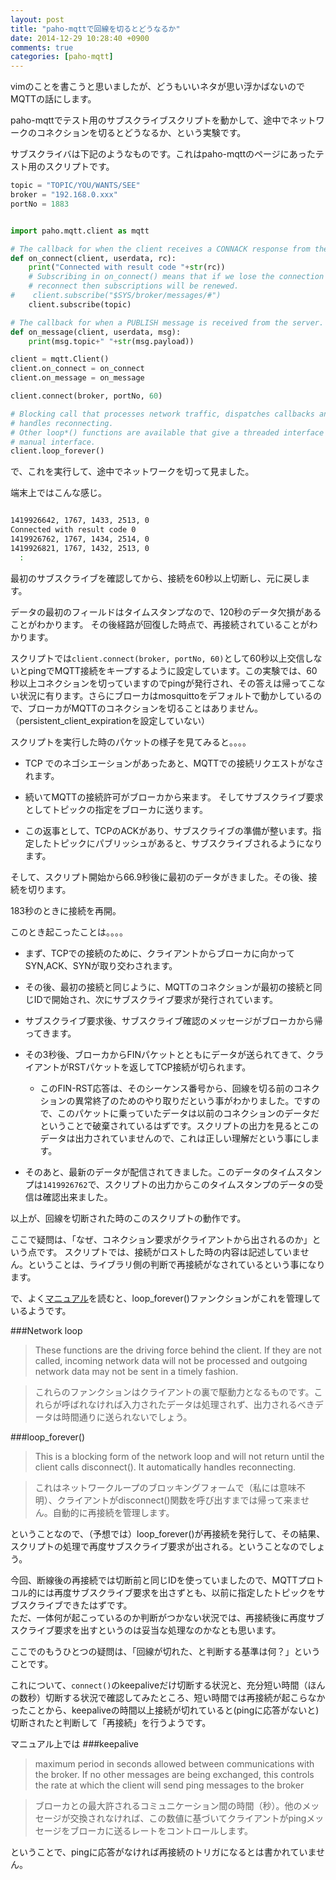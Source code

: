 ```yaml
---
layout: post
title: "paho-mqttで回線を切るとどうなるか"
date: 2014-12-29 10:28:40 +0900
comments: true
categories: [paho-mqtt]
---
```


vimのことを書こうと思いましたが、どうもいいネタが思い浮かばないのでMQTTの話にします。

paho-mqttでテスト用のサブスクライブスクリプトを動かして、途中でネットワークのコネクションを切るとどうなるか、という実験です。
<!-- more -->

サブスクライバは下記のようなものです。これはpaho-mqttのページにあったテスト用のスクリプトです。

```python test_subscriber.py
topic = "TOPIC/YOU/WANTS/SEE"
broker = "192.168.0.xxx"
portNo = 1883


import paho.mqtt.client as mqtt

# The callback for when the client receives a CONNACK response from the server.
def on_connect(client, userdata, rc):
    print("Connected with result code "+str(rc))
	# Subscribing in on_connect() means that if we lose the connection and
	# reconnect then subscriptions will be renewed.
#    client.subscribe("$SYS/broker/messages/#")
    client.subscribe(topic)

# The callback for when a PUBLISH message is received from the server.
def on_message(client, userdata, msg):
	print(msg.topic+" "+str(msg.payload))

client = mqtt.Client()
client.on_connect = on_connect
client.on_message = on_message

client.connect(broker, portNo, 60)

# Blocking call that processes network traffic, dispatches callbacks and
# handles reconnecting.
# Other loop*() functions are available that give a threaded interface and a
# manual interface.
client.loop_forever()

```

で、これを実行して、途中でネットワークを切って見ました。

端末上ではこんな感じ。

```sh In case of transmission line failure..

1419926642, 1767, 1433, 2513, 0
Connected with result code 0
1419926762, 1767, 1434, 2514, 0
1419926821, 1767, 1432, 2513, 0
  :
```

最初のサブスクライブを確認してから、接続を60秒以上切断し、元に戻します。

データの最初のフィールドはタイムスタンプなので、120秒のデータ欠損があることがわかります。
その後経路が回復した時点で、再接続されていることがわかります。

スクリプトでは`client.connect(broker, portNo, 60)`として60秒以上交信しないとpingでMQTT接続をキープするように設定しています。この実験では、60秒以上コネクションを切っていますのでpingが発行され、その答えは帰ってこない状況に有ります。さらにブローカはmosquittoをデフォルトで動かしているので、ブローカがMQTTのコネクションを切ることはありません。（persistent_client_expirationを設定していない）

スクリプトを実行した時のパケットの様子を見てみると。。。。


- TCP でのネゴシエーションがあったあと、MQTTでの接続リクエストがなされます。

- 続いてMQTTの接続許可がブローカから来ます。
そしてサブスクライブ要求としてトピックの指定をブローカに送ります。

- この返事として、TCPのACKがあり、サブスクライブの準備が整います。指定したトピックにパブリッシュがあると、サブスクライブされるようになります。

そして、スクリプト開始から66.9秒後に最初のデータがきました。その後、接続を切ります。

183秒のときに接続を再開。

このとき起こったことは。。。。

- まず、TCPでの接続のために、クライアントからブローカに向かってSYN,ACK、SYNが取り交わされます。

- その後、最初の接続と同じように、MQTTのコネクションが最初の接続と同じIDで開始され、次にサブスクライブ要求が発行されています。

- サブスクライブ要求後、サブスクライブ確認のメッセージがブローカから帰ってきます。

- その3秒後、ブローカからFINパケットとともにデータが送られてきて、クライアントがRSTパケットを返してTCP接続が切られます。

	- このFIN-RST応答は、そのシーケンス番号から、回線を切る前のコネクションの異常終了のためのやり取りだという事がわかりました。ですので、このパケットに乗っていたデータは以前のコネクションのデータだということで破棄されているはずです。スクリプトの出力を見るとこのデータは出力されていませんので、これは正しい理解だという事にします。

<!--
このタイミングはパブリッシュのタイミングなので、サブスクライブデータが送られてくるタイミングでもあります。
ブローカ側としては、TCPコネクションが再開したのでデータを送るけれど、すでに同じIDでコネクション要求が入っているので、これは最後のデータね。ということでFINパケットと共に送られたものと思います。
一方のクライアント側は、再接続しているので、このパケットを受け取るソケットが無く、RSTパケットで強制終了のお願いをして終わりにしたのだと考えられます。
-->

- そのあと、最新のデータが配信されてきました。このデータのタイムスタンプは`1419926762`で、スクリプトの出力からこのタイムスタンプのデータの受信は確認出来ました。

以上が、回線を切断された時のこのスクリプトの動作です。

ここで疑問は、「なぜ、コネクション要求がクライアントから出されるのか」という点です。
スクリプトでは、接続がロストした時の内容は記述していません。ということは、ライブラリ側の判断で再接続がなされているという事になります。

で、よく[マニュアル](https://pypi.python.org/pypi/paho-mqtt#network-loop)を読むと、loop_forever()ファンクションがこれを管理しているようです。

###Network loop
>These functions are the driving force behind the client. If they are not called, incoming network data will not be processed and outgoing network data may not be sent in a timely fashion.

>これらのファンクションはクライアントの裏で駆動力となるものです。これらが呼ばれなければ入力されたデータは処理されず、出力されるべきデータは時間通りに送られないでしょう。

###loop_forever()

>This is a blocking form of the network loop and will not return until the client calls disconnect(). It automatically handles reconnecting.

>これはネットワークループのブロッキングフォームで（私には意味不明）、クライアントがdisconnect()関数を呼び出すまでは帰って来ません。自動的に再接続を管理します。

ということなので、（予想では）loop_forever()が再接続を発行して、その結果、スクリプトの処理で再度サブスクライブ要求が出される。ということなのでしょう。


今回、断線後の再接続では切断前と同じIDを使っていましたので、MQTTプロトコル的には再度サブスクライブ要求を出さずとも、以前に指定したトピックをサブスクライブできたはずです。   
ただ、一体何が起こっているのか判断がつかない状況では、再接続後に再度サブスクライブ要求を出すというのは妥当な処理なのかなとも思います。

 ここでのもうひとつの疑問は、「回線が切れた、と判断する基準は何？」ということです。

これについて、`connect()`のkeepaliveだけ切断する状況と、充分短い時間（ほんの数秒）切断する状況で確認してみたところ、短い時間では再接続が起こらなかったことから、keepaliveの時間以上接続が切れていると(pingに応答がないと)切断されたと判断して「再接続」を行うようです。

マニュアル上では
###keepalive

>maximum period in seconds allowed between communications with the broker. If no other messages are being exchanged, this controls the rate at which the client will send ping messages to the broker

>ブローカとの最大許されるコミュニケーション間の時間（秒）。他のメッセージが交換されなければ、この数値に基づいてクライアントがpingメッセージをブローカに送るレートをコントロールします。


ということで、pingに応答がなければ再接続のトリガになるとは書かれていません。


